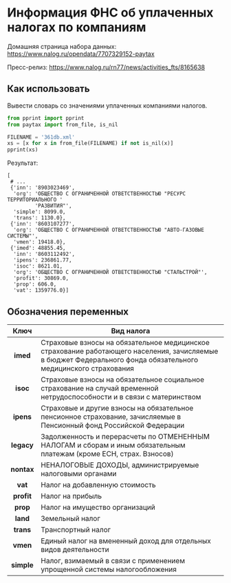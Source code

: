 # Информация ФНС об уплаченных налогах по компаниям

Домашняя страница набора данных: <https://www.nalog.ru/opendata/7707329152-paytax>

Пресс-релиз: <https://www.nalog.ru/rn77/news/activities_fts/8165638>

## Как использовать

Вывести словарь со значениями уплаченных компаниями налогов. 

```python 
from pprint import pprint
from paytax import from_file, is_nil

FILENAME = '361db.xml'
xs = [x for x in from_file(FILENAME) if not is_nil(x)]
pprint(xs)
```

Результат:

```
[
 # ... 
 {'inn': '8903023469',
  'org': 'ОБЩЕСТВО С ОГРАНИЧЕННОЙ ОТВЕТСТВЕННОСТЬЮ "РЕСУРС ТЕРРИТОРИАЛЬНОГО '
         'РАЗВИТИЯ"',
  'simple': 8099.0,
  'trans': 1130.0},
 {'inn': '8603107277',
  'org': 'ОБЩЕСТВО С ОГРАНИЧЕННОЙ ОТВЕТСТВЕННОСТЬЮ "АВТО-ГАЗОВЫЕ СИСТЕМЫ"',
  'vmen': 19418.0},
 {'imed': 48855.45,
  'inn': '8603112492',
  'ipens': 236861.77,
  'isoc': 8621.01,
  'org': 'ОБЩЕСТВО С ОГРАНИЧЕННОЙ ОТВЕТСТВЕННОСТЬЮ "СТАЛЬСТРОЙ"',
  'profit': 30869.0,
  'prop': 606.0,
  'vat': 1359776.0}]
```

Обозначения переменных
---------------------- 

| Ключ | Вид налога |
|:----:| --- |
| **imed** |  Страховые взносы на обязательное медицинское страхование работающего населения, зачисляемые в бюджет Федерального фонда обязательного медицинского страхования |
| **isoc** |  Страховые взносы на обязательное социальное страхование на случай временной нетрудоспособности и в связи с материнством |
| **ipens** |  Страховые и другие взносы на обязательное пенсионное страхование, зачисляемые в Пенсионный фонд Российской Федерации |
| **legacy** |  Задолженность и перерасчеты по ОТМЕНЕННЫМ НАЛОГАМ  и сборам и иным обязательным платежам (кроме ЕСН, страх. Взносов) |
| **nontax** |  НЕНАЛОГОВЫЕ ДОХОДЫ, администрируемые налоговыми органами |
| **vat** |  Налог на добавленную стоимость |
| **profit** |  Налог на прибыль |
| **prop** |  Налог на имущество организаций |
| **land** |  Земельный налог |
| **trans** |  Транспортный налог |
| **vmen** |  Единый налог на вмененный доход для отдельных видов деятельности |
| **simple** |  Налог, взимаемый в связи с применением упрощенной системы налогообложения |

